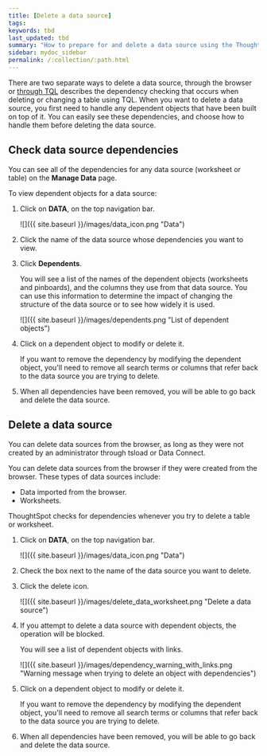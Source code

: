 ```yaml
---
title: [Delete a data source]
tags:
keywords: tbd
last_updated: tbd
summary: "How to prepare for and delete a data source using the ThoughtSpot application."
sidebar: mydoc_sidebar
permalink: /:collection/:path.html
---
```


There are two separate ways to delete a data source, through the browser or [through TQL](check-dependencies-tql.html#) describes the dependency checking that occurs when deleting or changing a table using TQL. When you want to delete a data source, you first need to handle any dependent objects that have been built on top of it. You can easily see these dependencies, and choose how to handle them before deleting the data source.


## Check data source dependencies

You can see all of the dependencies for any data source (worksheet or table) on the **Manage Data** page.

To view dependent objects for a data source:

1. Click on **DATA**, on the top navigation bar.

     ![]({{ site.baseurl }}/images/data_icon.png "Data")

2. Click the name of the data source whose dependencies you want to view.
3. Click **Dependents**.

    You will see a list of the names of the dependent objects (worksheets and pinboards), and the columns they use from that data source. You can use this information to determine the impact of changing the structure of the data source or to see how widely it is used.

     ![]({{ site.baseurl }}/images/dependents.png "List of dependent objects")

4. Click on a dependent object to modify or delete it.

    If you want to remove the dependency by modifying the dependent object, you'll need to remove all search terms or columns that refer back to the data source you are trying to delete.
5. When all dependencies have been removed, you will be able to go back and delete the data source.

## Delete a data source

You can delete data sources from the browser, as long as they were not created by an administrator through tsload or Data Connect.

You can delete data sources from the browser if they were created from the browser. These types of data sources include:

-   Data imported from the browser.
-   Worksheets.

ThoughtSpot checks for dependencies whenever you try to delete a table or worksheet.

1. Click on **DATA**, on the top navigation bar.

     ![]({{ site.baseurl }}/images/data_icon.png "Data")

2. Check the box next to the name of the data source you want to delete.
3. Click the delete icon.

     ![]({{ site.baseurl }}/images/delete_data_worksheet.png "Delete a data source")

4. If you attempt to delete a data source with dependent objects, the operation will be blocked.

   You will see a list of dependent objects with links.

     ![]({{ site.baseurl }}/images/dependency_warning_with_links.png "Warning message when trying to delete an object with
                                dependencies")

5. Click on a dependent object to modify or delete it.

    If you want to remove the dependency by modifying the dependent object, you'll need to remove all search terms or columns that refer back to the data source you are trying to delete.
6. When all dependencies have been removed, you will be able to go back and delete the data source.
